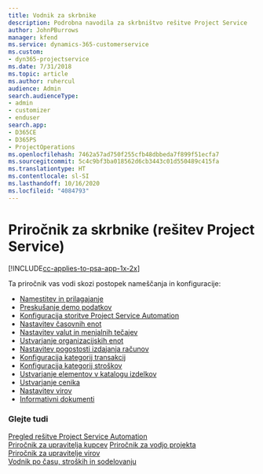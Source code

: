```yaml
---
title: Vodnik za skrbnike
description: Podrobna navodila za skrbništvo rešitve Project Service
author: JohnPBurrows
manager: kfend
ms.service: dynamics-365-customerservice
ms.custom:
- dyn365-projectservice
ms.date: 7/31/2018
ms.topic: article
ms.author: ruhercul
audience: Admin
search.audienceType:
- admin
- customizer
- enduser
search.app:
- D365CE
- D365PS
- ProjectOperations
ms.openlocfilehash: 7462a57ad750f255cfb48dbbeda7f899f51ecfa7
ms.sourcegitcommit: 5c4c9bf3ba018562d6cb3443c01d550489c415fa
ms.translationtype: HT
ms.contentlocale: sl-SI
ms.lasthandoff: 10/16/2020
ms.locfileid: "4084793"
---
```

# <a name="administrator-guide-project-service"></a>Priročnik za skrbnike (rešitev Project Service)

[!INCLUDE[cc-applies-to-psa-app-1x-2x](../includes/cc-applies-to-psa-app-1x-2x.md)]

Ta priročnik vas vodi skozi postopek nameščanja in konfiguracije:  
  
- [Namestitev in prilagajanje](install-customize.md)
- [Preskušanje demo podatkov](use-demo-data.md)
- [Konfiguracija storitve Project Service Automation](configure.md)
- [Nastavitev časovnih enot](set-up-time-units.md)
- [Nastavitev valut in menjalnih tečajev](set-up-currencies-exchange-rates.md)
- [Ustvarjanje organizacijskih enot](create-organizational-units.md)
- [Nastavitev pogostosti izdajanja računov](set-up-invoice-frequencies.md)
- [Konfiguracija kategorij transakcij](configure-transaction-categories.md)
- [Konfiguracija kategorij stroškov](configure-expense-categories.md)
- [Ustvarjanje elementov v katalogu izdelkov](create-product-catalog-items.md)
- [Ustvarjanje cenika](create-price-list.md)
- [Nastavitev virov](set-up-resources.md)
- [Informativni dokumenti](white-papers.md)
  
### <a name="see-also"></a>Glejte tudi  
 [Pregled rešitve Project Service Automation](../psa/overview.md)    
 [Priročnik za upravitelja kupcev](../psa/account-manager-guide.md) [Priročnik za vodjo projekta](../psa/project-manager-guide.md)   
 [Priročnik za upravitelje virov](../psa/resource-manager-guide.md)   
 [Vodnik po času, stroških in sodelovanju](../psa/time-expense-collaboration-guide.md)
